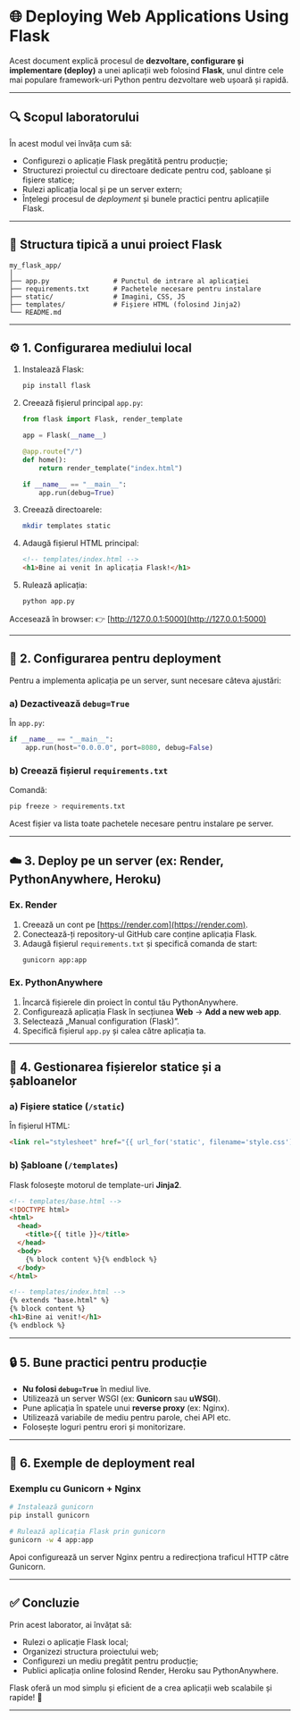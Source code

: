 # 🌐 Deploying Web Applications Using Flask

Acest document explică procesul de **dezvoltare, configurare și implementare (deploy)** a unei aplicații web folosind **Flask**, unul dintre cele mai populare framework-uri Python pentru dezvoltare web ușoară și rapidă.

---

## 🔍 Scopul laboratorului
În acest modul vei învăța cum să:
- Configurezi o aplicație Flask pregătită pentru producție;
- Structurezi proiectul cu directoare dedicate pentru cod, șabloane și fișiere statice;
- Rulezi aplicația local și pe un server extern;
- Înțelegi procesul de *deployment* și bunele practici pentru aplicațiile Flask.

---

## 🧱 Structura tipică a unui proiect Flask
```plaintext
my_flask_app/
│
├── app.py                # Punctul de intrare al aplicației
├── requirements.txt      # Pachetele necesare pentru instalare
├── static/               # Imagini, CSS, JS
├── templates/            # Fișiere HTML (folosind Jinja2)
└── README.md
```

---

## ⚙️ 1. Configurarea mediului local

1. Instalează Flask:
   ```bash
   pip install flask
   ```

2. Creează fișierul principal `app.py`:
   ```python
   from flask import Flask, render_template

   app = Flask(__name__)

   @app.route("/")
   def home():
       return render_template("index.html")

   if __name__ == "__main__":
       app.run(debug=True)
   ```

3. Creează directoarele:
   ```bash
   mkdir templates static
   ```

4. Adaugă fișierul HTML principal:
   ```html
   <!-- templates/index.html -->
   <h1>Bine ai venit în aplicația Flask!</h1>
   ```

5. Rulează aplicația:
   ```bash
   python app.py
   ```

Accesează în browser: 👉 [http://127.0.0.1:5000](http://127.0.0.1:5000)

---

## 🚀 2. Configurarea pentru deployment

Pentru a implementa aplicația pe un server, sunt necesare câteva ajustări:

### a) Dezactivează `debug=True`
În `app.py`:
```python
if __name__ == "__main__":
    app.run(host="0.0.0.0", port=8080, debug=False)
```

### b) Creează fișierul `requirements.txt`
Comandă:
```bash
pip freeze > requirements.txt
```
Acest fișier va lista toate pachetele necesare pentru instalare pe server.

---

## ☁️ 3. Deploy pe un server (ex: Render, PythonAnywhere, Heroku)

### Ex. Render
1. Creează un cont pe [https://render.com](https://render.com).
2. Conectează-ți repository-ul GitHub care conține aplicația Flask.
3. Adaugă fișierul `requirements.txt` și specifică comanda de start:
   ```bash
   gunicorn app:app
   ```

### Ex. PythonAnywhere
1. Încarcă fișierele din proiect în contul tău PythonAnywhere.
2. Configurează aplicația Flask în secțiunea **Web** → **Add a new web app**.
3. Selectează „Manual configuration (Flask)”.
4. Specifică fișierul `app.py` și calea către aplicația ta.

---

## 🧩 4. Gestionarea fișierelor statice și a șabloanelor

### a) Fișiere statice (`/static`)
În fișierul HTML:
```html
<link rel="stylesheet" href="{{ url_for('static', filename='style.css') }}">
```

### b) Șabloane (`/templates`)
Flask folosește motorul de template-uri **Jinja2**.
```html
<!-- templates/base.html -->
<!DOCTYPE html>
<html>
  <head>
    <title>{{ title }}</title>
  </head>
  <body>
    {% block content %}{% endblock %}
  </body>
</html>
```

```html
<!-- templates/index.html -->
{% extends "base.html" %}
{% block content %}
<h1>Bine ai venit!</h1>
{% endblock %}
```

---

## 🔒 5. Bune practici pentru producție
- **Nu folosi `debug=True`** în mediul live.
- Utilizează un server WSGI (ex: **Gunicorn** sau **uWSGI**).
- Pune aplicația în spatele unui **reverse proxy** (ex: Nginx).
- Utilizează variabile de mediu pentru parole, chei API etc.
- Folosește loguri pentru erori și monitorizare.

---

## 🧠 6. Exemple de deployment real

### Exemplu cu Gunicorn + Nginx
```bash
# Instalează gunicorn
pip install gunicorn

# Rulează aplicația Flask prin gunicorn
gunicorn -w 4 app:app
```

Apoi configurează un server Nginx pentru a redirecționa traficul HTTP către Gunicorn.

---

## ✅ Concluzie
Prin acest laborator, ai învățat să:
- Rulezi o aplicație Flask local;
- Organizezi structura proiectului web;
- Configurezi un mediu pregătit pentru producție;
- Publici aplicația online folosind Render, Heroku sau PythonAnywhere.

Flask oferă un mod simplu și eficient de a crea aplicații web scalabile și rapide! 🚀

---
